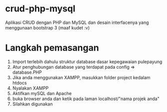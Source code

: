 # crud-php-mysql
Aplikasi CRUD dengan PHP dan MySQL dan desain interfacenya yang menggunaan bootstrap 3 (maaf kudet :v)

# Langkah pemasangan
1. Import terlebih dahulu struktur database dasar kepegawaian pulepayung
2. Atur penghubungan database yang terdapat pada config => database.PHP
3. Jika anda menggunakan XAMPP, masukkan folder project kedalam htdocs
4. Nyalakan XAMPP
5. Aktifkan mySQL dan Apache
6. buka browser anda dan ketik pada laman localhost/"nama projek anda"
7. Silahkan digunakan  
